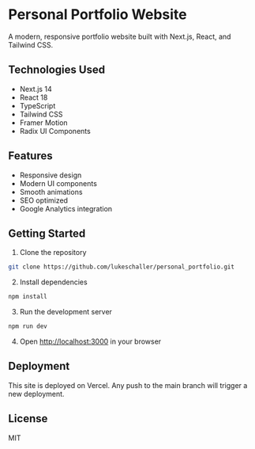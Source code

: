 # Personal Portfolio Website

A modern, responsive portfolio website built with Next.js, React, and Tailwind CSS.

## Technologies Used

- Next.js 14
- React 18
- TypeScript
- Tailwind CSS
- Framer Motion
- Radix UI Components

## Features

- Responsive design
- Modern UI components
- Smooth animations
- SEO optimized
- Google Analytics integration

## Getting Started

1. Clone the repository
```bash
git clone https://github.com/lukeschaller/personal_portfolio.git
```

2. Install dependencies
```bash
npm install
```

3. Run the development server
```bash
npm run dev
```

4. Open [http://localhost:3000](http://localhost:3000) in your browser

## Deployment

This site is deployed on Vercel. Any push to the main branch will trigger a new deployment.

## License

MIT